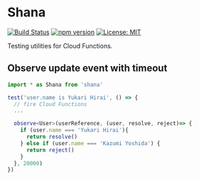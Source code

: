 # Shana

[![Build Status](https://travis-ci.org/starhoshi/Shana.svg?branch=master)](https://travis-ci.org/starhoshi/Shana)
[![npm version](https://badge.fury.io/js/shana.svg)](https://badge.fury.io/js/shana)
[![License: MIT](https://img.shields.io/badge/License-MIT-green.svg)](https://opensource.org/licenses/MIT)

Testing utilities for Cloud Functions.

## Observe update event with timeout

```ts
import * as Shana from 'shana'

test('user.name is Yukari Hirai', () => {
  // fire Cloud Functions
  ...

  observe<User>(userReference, (user, resolve, reject)=> {
    if (user.name === 'Yukari Hirai'){
      return resolve()
    } else if (user.name === 'Kazumi Yoshida') {
      return reject()
    }
  }, 20000)
})
```
